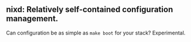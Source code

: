 nixd: Relatively self-contained configuration management.
---------------------------------------------------------

Can configuration be as simple as `make boot` for your stack? Experimental.
